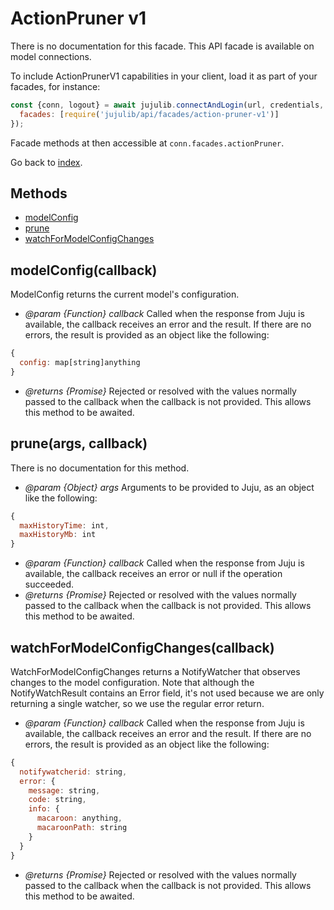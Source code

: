 <!---
NOTE: this file has been generated by the doc command in js-libjuju
on Fri 2018/11/16 13:11:58 UTC. Do not manually edit this file.
--->
# ActionPruner v1

There is no documentation for this facade.
This API facade is available on model connections.

To include ActionPrunerV1 capabilities in your client, load it as
part of your facades, for instance:
```javascript
const {conn, logout} = await jujulib.connectAndLogin(url, credentials, {
  facades: [require('jujulib/api/facades/action-pruner-v1')]
});
```
Facade methods at then accessible at `conn.facades.actionPruner`.

Go back to [index](index.md).

## Methods
- [modelConfig](#modelConfigcallback)
- [prune](#pruneargs-callback)
- [watchForModelConfigChanges](#watchForModelConfigChangescallback)

## modelConfig(callback)
ModelConfig returns the current model's configuration.

- *@param {Function} callback* Called when the response from Juju is available,
  the callback receives an error and the result. If there are no errors, the
  result is provided as an object like the following:
```javascript
{
  config: map[string]anything
}
```
- *@returns {Promise}* Rejected or resolved with the values normally passed to
  the callback when the callback is not provided.
  This allows this method to be awaited.

## prune(args, callback)
There is no documentation for this method.

- *@param {Object} args* Arguments to be provided to Juju, as an object like
  the following:
```javascript
{
  maxHistoryTime: int,
  maxHistoryMb: int
}
```
- *@param {Function} callback* Called when the response from Juju is available,
  the callback receives an error or null if the operation succeeded.
- *@returns {Promise}* Rejected or resolved with the values normally passed to
  the callback when the callback is not provided.
  This allows this method to be awaited.

## watchForModelConfigChanges(callback)
WatchForModelConfigChanges returns a NotifyWatcher that observes changes to
    the model configuration. Note that although the NotifyWatchResult
    contains an Error field, it's not used because we are only returning a
    single watcher, so we use the regular error return.

- *@param {Function} callback* Called when the response from Juju is available,
  the callback receives an error and the result. If there are no errors, the
  result is provided as an object like the following:
```javascript
{
  notifywatcherid: string,
  error: {
    message: string,
    code: string,
    info: {
      macaroon: anything,
      macaroonPath: string
    }
  }
}
```
- *@returns {Promise}* Rejected or resolved with the values normally passed to
  the callback when the callback is not provided.
  This allows this method to be awaited.